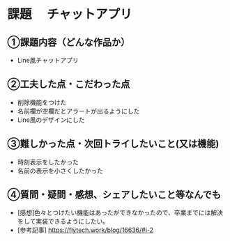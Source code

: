 # 課題　 チャットアプリ

## ①課題内容（どんな作品か）
- Line風チャットアプリ

## ②工夫した点・こだわった点
- 削除機能をつけた
- 名前欄が空欄だとアラートが出るようにした
- Line風のデザインにした

## ③難しかった点・次回トライしたいこと(又は機能)
- 時刻表示をしたかった
- 名前の表示を小さくしたかった

## ④質問・疑問・感想、シェアしたいこと等なんでも
- [感想]色々とつけたい機能はあったができなかったので、卒業までには解決をして実装できるようにしたい。
- [参考記事]
https://flytech.work/blog/16636/#i-2

